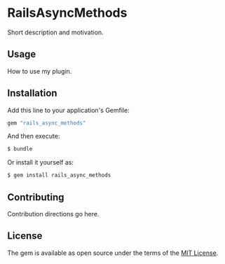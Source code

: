 # RailsAsyncMethods
Short description and motivation.

## Usage
How to use my plugin.

## Installation
Add this line to your application's Gemfile:

```ruby
gem "rails_async_methods"
```

And then execute:
```bash
$ bundle
```

Or install it yourself as:
```bash
$ gem install rails_async_methods
```

## Contributing
Contribution directions go here.

## License
The gem is available as open source under the terms of the [MIT License](https://opensource.org/licenses/MIT).
